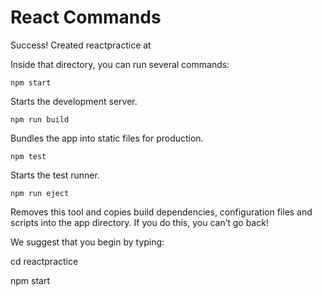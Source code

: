 # React Commands

Success! Created reactpractice at <your dir here>

Inside that directory, you can run several commands:

`npm start`

Starts the development server.

`npm run build`

Bundles the app into static files for production.

`npm test`

Starts the test runner.

`npm run eject`

Removes this tool and copies build dependencies, configuration files and scripts into the app directory. If you do this, you can’t go back!

  

We suggest that you begin by typing:

  

cd reactpractice

npm start
<!--stackedit_data:
eyJoaXN0b3J5IjpbLTg1NzE1NzY1NV19
-->